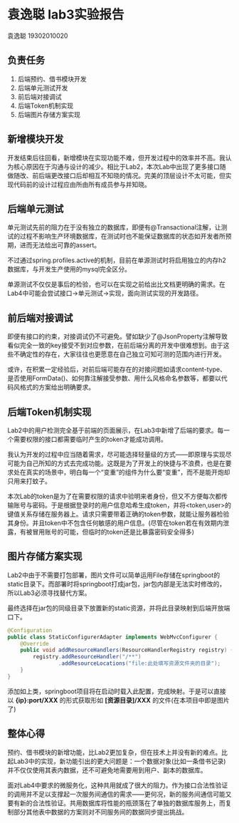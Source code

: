 # 袁逸聪 lab3实验报告

袁逸聪 19302010020

## 负责任务

1. 后端预约、借书模块开发
2. 后端单元测试开发
3. 前后端对接调试
4. 后端Token机制实现
5. 后端图片存储方案实现

## 新增模块开发

开发结束后往回看，新增模块在实现功能不难，但开发过程中的效率并不高。我认为核心原因在于沟通与设计的减少。相比于Lab2，本次Lab中出现了更多接口随做随改、前后端更改接口后却相互不知晓的情况。完美的顶层设计不太可能，但实现代码前的设计过程应由所由所有成员参与并知晓。

## 后端单元测试

单元测试先前的阻力在于没有独立的数据库，即便有@Transactional注解，让测试的过程不影响生产环境数据库，在测试时也不能保证数据库的状态如开发者所预期，进而无法给出可靠的assert。

不过通过spring.profiles.active的机制，目前在单源测试时将启用独立的内存h2数据库，与开发生产使用的mysql完全区分。

单源测试不仅仅是事后的检验，也可以在实现之前给出比文档更明确的需求。在Lab4中可能会尝试接口→单元测试→实现，面向测试实现的开发路径。

## 前后端对接调试

即便有接口的约束，对接调试仍不可避免。譬如缺少了@JsonProperty注解导致看似完全一致的key接受不到对应参数，在前后端分离的开发中很难想到。由于这些不确定性的存在，大家往往也更愿意在自己独立可知可测的范围内进行开发。

或许，在积累一定经验后，对前后端可能存在的对接问题如请求content-type、是否使用FormData()、如何靠注解接受参数、用什么风格命名参数等，都要以代码风格式的方案给出明确要求。

## 后端Token机制实现

Lab2中的用户检测完全基于前端的页面展示，在Lab3中新增了后端的要求。每一个需要权限的接口都需要临时产生的token才能成功调用。

我认为开发的过程中应当随着需求，尽可能选择轻量级的方式——即原理与实现尽可能为自己所知的方式去完成功能。这既是为了开发上的快捷与不浪费，也是在要求处在真实的场景中，明白每一个“变重”的组件为什么要“变重”，而不是能开炮却只用来打蚊子。

本次Lab的token是为了在需要权限的请求中验明来者身份，但又不方便每次都传输账号与密码。于是根据登录时的用户信息哈希生成token，并将<token,user>的键值关系存储在服务器上。请求只需要带着正确的token参数，就能让服务器检验其身份。并且token中不包含任何敏感的用户信息。(尽管在token若在有效期内泄露，有被冒用账号的可能，但临时的token还是比暴露密码安全得多)

## 图片存储方案实现

Lab2中由于不需要打包部署，图片文件可以简单运用File存储在springboot的static目录下。而部署时将springboot打成jar包，jar包内部是无法实时修改的，所以Lab3必须寻找替代方案。

最终选择在jar包的同级目录下放置新的static资源，并将此目录映射到后端开放端口下。

```Java
@Configuration
public class StaticConfigurerAdapter implements WebMvcConfigurer {
    @Override
    public void addResourceHandlers(ResourceHandlerRegistry registry) {
        registry.addResourceHandler("/**")
                .addResourceLocations("file:此处填写资源文件夹的目录");
    }
}
```

添加如上类，springboot项目将在启动时载入此配置，完成映射。于是可以直接以 **{ip}:port/XXX** 的形式获取形如 **[资源目录]/XXX** 的文件(在本项目中即是图片了)

## 整体心得

预约、借书模块的新增功能，比Lab2更加复杂，但在技术上并没有新的难点。比起Lab3中的实现，新功能引出的更大问题是：一个数据对象(比如一条借书记录)并不仅仅使用其表内数据，还不可避免地需要用到用户、副本的数据库。

面对Lab4中要求的微服务化，这种共用就成了很大的阻力。作为接口合法性验证的调用并不足以支撑起一次服务间通信的需求——更何况，新的服务间通信可能又要有新的合法性验证。共用数据库将性能的瓶颈落在了单独的数据库服务上，而复制部分其他表中数据的方案则对不同服务间的数据同步提出挑战。
